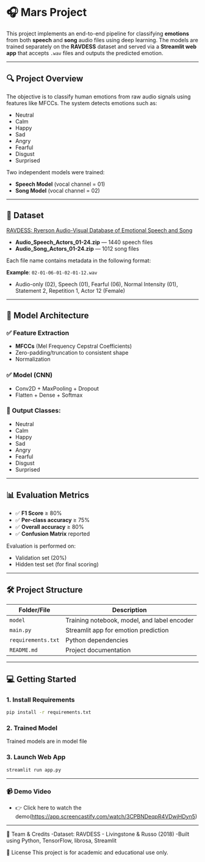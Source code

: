 # 🎧 Mars Project

This project implements an end-to-end pipeline for classifying **emotions** from both **speech** and **song** audio files using deep learning. The models are trained separately on the **RAVDESS** dataset and served via a **Streamlit web app** that accepts `.wav` files and outputs the predicted emotion.

---

## 🔍 Project Overview

The objective is to classify human emotions from raw audio signals using features like MFCCs. The system detects emotions such as:
- Neutral
- Calm
- Happy
- Sad
- Angry
- Fearful
- Disgust
- Surprised

Two independent models were trained:
- **Speech Model** (vocal channel = 01)
- **Song Model** (vocal channel = 02)

---

## 📂 Dataset

[RAVDESS: Ryerson Audio-Visual Database of Emotional Speech and Song](https://zenodo.org/records/1188976#.XCx-tc9KhQI)

- **Audio_Speech_Actors_01-24.zip** — 1440 speech files
- **Audio_Song_Actors_01-24.zip** — 1012 song files

Each file name contains metadata in the following format:

**Example**: `02-01-06-01-02-01-12.wav`
- Audio-only (02), Speech (01), Fearful (06), Normal Intensity (01), Statement 2, Repetition 1, Actor 12 (Female)

---

## 🧪 Model Architecture

### ✅ Feature Extraction
- **MFCCs** (Mel Frequency Cepstral Coefficients)
- Zero-padding/truncation to consistent shape
- Normalization

### ✅ Model (CNN)
- Conv2D + MaxPooling + Dropout
- Flatten + Dense + Softmax

### 🧠 Output Classes:
- Neutral
- Calm
- Happy
- Sad
- Angry
- Fearful
- Disgust
- Surprised

---

## 📊 Evaluation Metrics

- ✅ **F1 Score** ≥ 80%
- ✅ **Per-class accuracy** ≥ 75%
- ✅ **Overall accuracy** ≥ 80%
- ✅ **Confusion Matrix** reported

Evaluation is performed on:
- Validation set (20%)
- Hidden test set (for final scoring)

---

## 🛠️ Project Structure
| Folder/File        | Description                                            |
| ------------------ | ------------------------------------------------------ |
| `model`    | Training notebook, model, and label encoder |
| `main.py`           | Streamlit app for emotion prediction                   |
| `requirements.txt` | Python dependencies                                    |
| `README.md`        | Project documentation                                  |


---

## 💻 Getting Started

### 1. Install Requirements

```bash
pip install -r requirements.txt
```

### 2. Trained Model
Trained models are in model file

### 3. Launch Web App
```bash
streamlit run app.py
```

---
### 📹 Demo Video
- 👉 Click here to watch the demo(https://app.screencastify.com/watch/3CPBNDeqpR4VDwjHDyn5)
---
🤝 Team & Credits
-Dataset: RAVDESS - Livingstone & Russo (2018)
-Built using Python, TensorFlow, librosa, Streamlit

📜 License
This project is for academic and educational use only.
